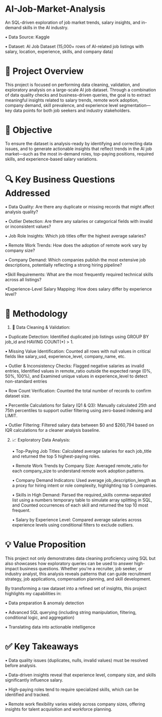 # AI-Job-Market-Analysis
An SQL-driven exploration of job market trends, salary insights, and in-demand skills in the AI industry.

• Data Source: Kaggle

• Dataset: AI Job Dataset (15,000+ rows of AI-related job listings with salary, location, experience, skills, and company data)


# 📌 Project Overview
This project is focused on performing data cleaning, validation, and exploratory analysis on a large-scale AI job dataset. Through a combination of data quality checks and business-driven queries, the goal is to extract meaningful insights related to salary trends, remote work adoption, company demand, skill prevalence, and experience level segmentation—key data points for both job seekers and industry stakeholders.


# 🎯 Objective
To ensure the dataset is analysis-ready by identifying and correcting data issues, and to generate actionable insights that reflect trends in the AI job market—such as the most in-demand roles, top-paying positions, required skills, and experience-based salary variations.


# 🔍 Key Business Questions Addressed

• Data Quality: Are there any duplicate or missing records that might affect analysis quality?

• Outlier Detection: Are there any salaries or categorical fields with invalid or inconsistent values?

• Job Role Insights: Which job titles offer the highest average salaries?

• Remote Work Trends: How does the adoption of remote work vary by company size?

• Company Demand: Which companies publish the most extensive job descriptions, potentially reflecting a strong hiring pipeline?

•Skill Requirements: What are the most frequently required technical skills across all listings?

•Experience-Level Salary Mapping: How does salary differ by experience level?

# 🧪 Methodology

1. 🧹 Data Cleaning & Validation:
 
  • Duplicate Detection: Identified duplicated job listings using GROUP BY job_id and HAVING COUNT(*) > 1.
 
  • Missing Value Identification: Counted all rows with null values in critical fields like salary_usd, experience_level, company_name, etc.
 
  • Outlier & Inconsistency Checks: Flagged negative salaries as invalid entries, Identified values in remote_ratio outside the expected range (0%, 50%, 100%), and Examined unique values   in experience_level to detect non-standard entries

  • Row Count Verification: Counted the total number of records to confirm dataset size.

  • Percentile Calculations for Salary (Q1 & Q3): Manually calculated 25th and 75th percentiles to support outlier filtering using zero-based indexing and LIMIT.

  • Outlier Filtering: Filtered salary data between $0 and $260,794 based on IQR calculations for a cleaner analysis baseline.

2. 📈 Exploratory Data Analysis:

   • Top-Paying Job Titles: Calculated average salaries for each job_title and returned the top 5 highest-paying roles.

   • Remote Work Trends by Company Size: Averaged remote_ratio for each company_size to understand remote work adoption patterns.

   • Company Demand Indicators: Used average job_description_length as a proxy for hiring intent or role complexity, highlighting top 5 companies.

   • Skills in High Demand: Parsed the required_skills comma-separated list using a numbers temporary table to simulate array splitting in SQL, and Counted occurrences of each skill and       returned the top 10 most frequent.

   • Salary by Experience Level: Compared average salaries across experience levels using conditional filters to exclude outliers.

# 💡 Value Proposition
This project not only demonstrates data cleaning proficiency using SQL but also showcases how exploratory queries can be used to answer high-impact business questions. Whether you're a recruiter, job seeker, or industry analyst, this analysis reveals patterns that can guide recruitment strategy, job applications, compensation planning, and skill development.

By transforming a raw dataset into a refined set of insights, this project highlights my capabilities in:

• Data preparation & anomaly detection

• Advanced SQL querying (including string manipulation, filtering, conditional logic, and aggregation)

• Translating data into actionable intelligence

# ✅ Key Takeaways

• Data quality issues (duplicates, nulls, invalid values) must be resolved before analysis.

• Data-driven insights reveal that experience level, company size, and skills significantly influence salary.

• High-paying roles tend to require specialized skills, which can be identified and tracked.

• Remote work flexibility varies widely across company sizes, offering insights for talent acquisition and workforce planning.
